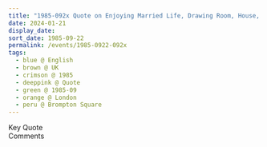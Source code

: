 ```yaml
---
title: "1985-092x Quote on Enjoying Married Life, Drawing Room, House, 48 Brompton Square, Knightsbridge, London, UK"
date: 2024-01-21
display_date: 
sort_date: 1985-09-22
permalink: /events/1985-0922-092x
tags:
  - blue @ English
  - brown @ UK
  - crimson @ 1985
  - deeppink @ Quote
  - green @ 1985-09
  - orange @ London
  - peru @ Brompton Square
---
```


<wave-list>
  <list-title color="green" width="75">Key Quote</list-title>
  <list-item color="BlanchedAlmond"  width="200"></list-item>
  <list-item color="Lavender"></list-item>
  <list-item color="BlanchedAlmond"></list-item>
</wave-list>

<br>

<wave-list>
  <list-title color="green" width="75">Comments</list-title>
  <list-item color="BlanchedAlmond"  width="200"></list-item>
  <list-item color="Lavender"></list-item>
  <list-item color="BlanchedAlmond"></list-item>
</wave-list>